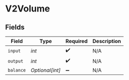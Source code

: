 # V2Volume


## Fields

| Field              | Type               | Required           | Description        |
| ------------------ | ------------------ | ------------------ | ------------------ |
| `input`            | *int*              | :heavy_check_mark: | N/A                |
| `output`           | *int*              | :heavy_check_mark: | N/A                |
| `balance`          | *Optional[int]*    | :heavy_minus_sign: | N/A                |